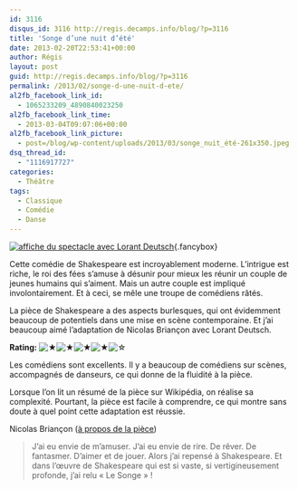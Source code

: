 ```yaml
---
id: 3116
disqus_id: 3116 http://regis.decamps.info/blog/?p=3116
title: 'Songe d’une nuit d’été'
date: 2013-02-20T22:53:41+00:00
author: Régis
layout: post
guid: http://regis.decamps.info/blog/?p=3116
permalink: /2013/02/songe-d-une-nuit-d-ete/
al2fb_facebook_link_id:
  - 1065233209_4890840023250
al2fb_facebook_link_time:
  - 2013-03-04T09:07:06+00:00
al2fb_facebook_link_picture:
  - post=/blog/wp-content/uploads/2013/03/songe_nuit_été-261x350.jpeg
dsq_thread_id:
  - "1116917727"
categories:
  - Théâtre
tags:
  - Classique
  - Comédie
  - Danse
---
```

[<img src="/blog/wp-content/uploads/2013/03/songe_nuit_été-261x350.jpeg" alt="affiche du spectacle avec Lorant Deutsch" width="261" height="350" class="alignright size-medium wp-image-3117" srcset="/blog/wp-content/uploads/2013/03/songe_nuit_été-261x350.jpeg 261w, /blog/wp-content/uploads/2013/03/songe_nuit_été-224x300.jpeg 224w, /blog/wp-content/uploads/2013/03/songe_nuit_été.jpeg 448w" sizes="(max-width: 261px) 100vw, 261px" />](/blog/wp-content/uploads/2013/03/songe_nuit_été.jpeg){.fancybox}

Cette comédie de Shakespeare est incroyablement moderne. L’intrigue est riche, le roi des fées s’amuse à désunir pour mieux les réunir un couple de jeunes humains qui s’aiment. Mais un autre couple est impliqué involontairement. Et à ceci, se mêle une troupe de comédiens râtés.

La pièce de Shakespeare a des aspects burlesques, qui ont évidemment beaucoup de potentiels dans une mise en scène contemporaine. Et j’ai beaucoup aimé l’adaptation de Nicolas Briançon avec Lorant Deutsch.

**Rating:** ![&#9733;](/blog/wp-content/plugins/xavins-review-ratings/default/star.png "4/5")![&#9733;](/blog/wp-content/plugins/xavins-review-ratings/default/star.png "4/5")![&#9733;](/blog/wp-content/plugins/xavins-review-ratings/default/star.png "4/5")![&#9733;](/blog/wp-content/plugins/xavins-review-ratings/default/star.png "4/5")![&#9734;](/blog/wp-content/plugins/xavins-review-ratings/default/blank_star.png "4/5") 

Les comédiens sont excellents. Il y a beaucoup de comédiens sur scènes, accompagnés de danseurs, ce qui donne de la fluidité à la pièce. 

Lorsque l’on lit un résumé de la pièce sur Wikipédia, on réalise sa complexité. Pourtant, la pièce est facile à comprendre, ce qui montre sans doute à quel point cette adaptation est réussie.

Nicolas Briançon ([à propos de la pièce](http://www.portestmartin.com/spectacle/piece/le-songe-nuit-ete "à propos de la pièce au théâtre Saint de la porte St Martin")) 

> J’ai eu envie de m’amuser. J’ai eu envie de rire. De rêver. De fantasmer. D’aimer et de jouer. Alors j’ai repensé à Shakespeare. Et dans l’œuvre de Shakespeare qui est si vaste, si vertigineusement profonde, j’ai relu « Le Songe » !
